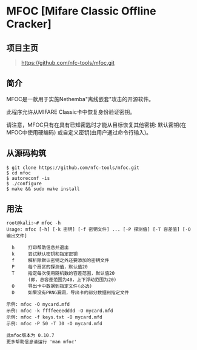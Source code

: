 # MFOC [Mifare Classic Offline Cracker]
## 项目主页
> https://github.com/nfc-tools/mfoc.git

## 简介
MFOC是一款用于实施Nethemba"离线嵌套"攻击的开源软件。

此程序允许从MIFARE Classic卡中恢复身份验证密钥。

请注意，MFOC只有在具有已知密匙时才能从目标恢复其他密钥: 默认密钥(在MFOC中使用硬编码) 或自定义密钥(由用户通过命令行输入)。


## 从源码构筑
```
$ git clone https://github.com/nfc-tools/mfoc.git
$ cd mfoc
$ autoreconf -is
$ ./configure
$ make && sudo make install
```

## 用法
```
root@kali:~# mfoc -h
Usage: mfoc [-h] [-k 密钥] [-f 密钥文件] ... [-P 探测值] [-T 容差值] [-O 输出文件]

  h     打印帮助信息并退出
  k     尝试默认密钥和指定密钥
  f     解析除默认密钥之外还要添加的密钥文件
  P     每个扇区的探测值，默认值20
  T     指定每次使用随机数的容差范围，默认值20
        (即，总容差范围为40，上下浮动范围为20)
  O     导出卡中数据到指定文件(必选)
  D     如果没有PRNG漏洞，导出卡的部分数据到指定文件

示例: mfoc -O mycard.mfd
示例: mfoc -k ffffeeeedddd -O mycard.mfd
示例: mfoc -f keys.txt -O mycard.mfd
示例: mfoc -P 50 -T 30 -O mycard.mfd

此mfoc版本为 0.10.7
更多帮助信息请运行 'man mfoc'
```


